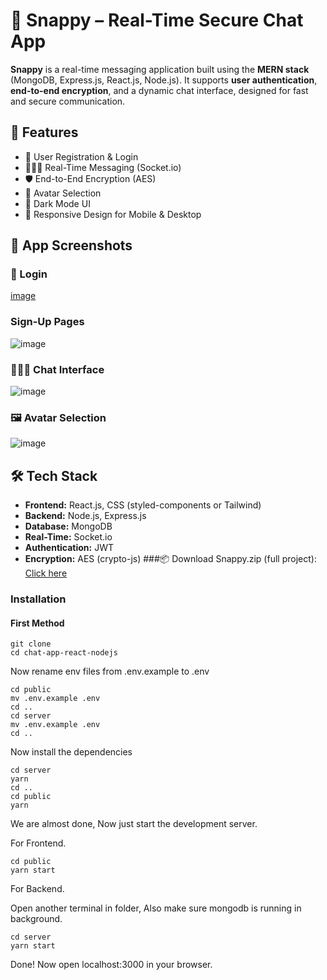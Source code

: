 # 💬 Snappy – Real-Time Secure Chat App

**Snappy** is a real-time messaging application built using the **MERN stack** (MongoDB, Express.js, React.js, Node.js). It supports **user authentication**, **end-to-end encryption**, and a dynamic chat interface, designed for fast and secure communication.

## 🚀 Features

- 🔐 User Registration & Login
- 🧑‍🤝‍🧑 Real-Time Messaging (Socket.io)
- 🛡️ End-to-End Encryption (AES)
- 👤 Avatar Selection
- 🌙 Dark Mode UI
- 📱 Responsive Design for Mobile & Desktop

## 📸 App Screenshots

### 🔐 Login
[image](https://github.com/user-attachments/assets/88463065-418c-4a03-9c0c-63770ec46134)

### Sign-Up Pages
![image](https://github.com/user-attachments/assets/b14eb3a7-841d-44c6-8f80-10bdc6b6fcd3)


### 🧑‍🤝‍🧑 Chat Interface
![image](https://github.com/user-attachments/assets/303872c9-7338-47fb-9b24-6eef6844e196)


### 🖼️ Avatar Selection
![image](https://github.com/user-attachments/assets/3a7d705d-df67-47a6-bade-eabdf20a7bdf)


## 🛠️ Tech Stack

- **Frontend:** React.js, CSS (styled-components or Tailwind)
- **Backend:** Node.js, Express.js
- **Database:** MongoDB
- **Real-Time:** Socket.io
- **Authentication:** JWT
- **Encryption:** AES (crypto-js)
###📦 Download Snappy.zip (full project): [Click here](https://drive.google.com/file/d/1cCae8bcOL7V4_a0XYnpzcE07zzdTqA1r/view?usp=sharing)

### Installation

#### First Method
```shell
git clone 
cd chat-app-react-nodejs
```
Now rename env files from .env.example to .env
```shell
cd public
mv .env.example .env
cd ..
cd server
mv .env.example .env
cd ..
```

Now install the dependencies
```shell
cd server
yarn
cd ..
cd public
yarn
```
We are almost done, Now just start the development server.

For Frontend.
```shell
cd public
yarn start
```
For Backend.

Open another terminal in folder, Also make sure mongodb is running in background.
```shell
cd server
yarn start
```
Done! Now open localhost:3000 in your browser.




